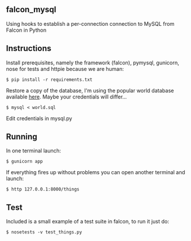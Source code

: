 ## falcon_mysql
Using hooks to establish a per-connection connection to MySQL from Falcon in Python

## Instructions

Install prerequisites, namely the framework (falcon), pymysql, gunicorn, nose for tests and httpie because we are human:

```
$ pip install -r requirements.txt
```

Restore a copy of the database, I'm using the popular world database available [here](http://dev.mysql.com/doc/index-other.html). Maybe your credentials will differ...

```
$ mysql < world.sql
```

Edit credentials in mysql.py

## Running

In one terminal launch:

```
$ gunicorn app
```

If everything fires up without problems you can open another terminal and launch:

```
$ http 127.0.0.1:8000/things
```

## Test

Included is a small example of a test suite in falcon, to run it just do:

```
$ nosetests -v test_things.py
```
